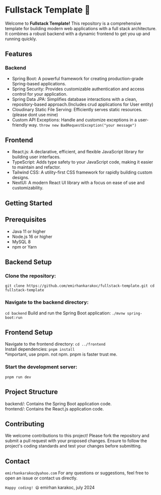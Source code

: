 
 
# Fullstack Template 🚀
Welcome to **Fullstack Template!** This repository is a comprehensive template for building modern web applications with a full stack architecture. It combines a robust backend with a dynamic frontend to get you up and running quickly.

## Features
### Backend
- Spring Boot: A powerful framework for creating production-grade Spring-based applications.
- Spring Security: Provides customizable authentication and access control for your application.
- Spring Data JPA: Simplifies database interactions with a clean, repository-based approach.(Includes crud applications for User entity)
- Cloudinary Static File Serving: Efficiently serves static resources. (please dont use mine)
- Custom API Exceptions: Handle and customize exceptions in a user-friendly way. `throw new BadRequestException("your message")`

## Frontend
- React.js: A declarative, efficient, and flexible JavaScript library for building user interfaces.
- TypeScript: Adds type safety to your JavaScript code, making it easier to maintain and refactor.
- Tailwind CSS: A utility-first CSS framework for rapidly building custom designs.
- NextUI: A modern React UI library with a focus on ease of use and customizability.

## Getting Started
## Prerequisites
- Java 11 or higher
- Node.js 16 or higher
- MySQL 8
- npm or Yarn

## Backend Setup

### Clone the repository:
`git clone https://github.com/emirhankarakoc/fullstack-template.git
cd fullstack-template`

### Navigate to the backend directory:
`cd backend` 
Build and run the Spring Boot application:
`./mvnw spring-boot:run`


## Frontend Setup
Navigate to the frontend directory:
`cd ../frontend`
<br>
Install dependencies:
`pnpm install`
<br>
*important, use pnpm. not npm. pnpm is faster trust me.

### Start the development server:
`pnpm run dev`

## Project Structure
backend/: Contains the Spring Boot application code.<br>
frontend/: Contains the React.js application code.
## Contributing
We welcome contributions to this project! Please fork the repository and submit a pull request with your proposed changes. Ensure to follow the project's coding standards and test your changes before submitting.

## Contact
`emirhankarakoc@yahoo.com`
For any questions or suggestions, feel free to open an issue or contact us directly.

`Happy coding! 😄`
emirhan karakoc, july 2024


